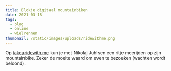 ```yaml
---
title: Blokje digitaal mountainbiken
date: 2021-03-18
tags:
  - blog
  - online
  - wielrennen
thumbnail: /static/images/uploads/ridewithme.png
---
```

Op [takearidewith.me](https://www.takearidewith.me/) kun je met Nikolaj Juhlsen een ritje meerijden op zijn mountainbike. Zeker de moeite waard om even te bezoeken (wachten wordt beloond).